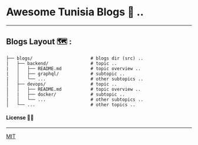 # Awesome Tunisia Blogs 📕 .. 
---

### <Description />



## Blogs Layout 🗺 :

```shell
├── blogs/                      # blogs dir (src) ..
|   ├── backend/                # topic ..
|   │   ├── README.md           # topic overview ..
|   │   ├── graphql/            # subtopic ..
|   │   └── ...                 # other subtopics ..
│   ├── devops/                 # topic ..
|   │   ├── README.md           # topic overview ..
│   |   ├── docker/             # subtopic ..
|   │   └── ...                 # other subtopics ..
│   └── ...                     # other topics ..
```


#### License 🙏🏻
---
[MIT](https://choosealicense.com/licenses/mit/)